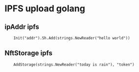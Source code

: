 # IPFS upload golang

## ipAddr ipfs

```golang
    Init("addr").Sh.Add(strings.NewReader("hello world"))
```

## NftStorage ipfs

```golang
    AddStorage(strings.NewReader("today is rain"), "token")
```
